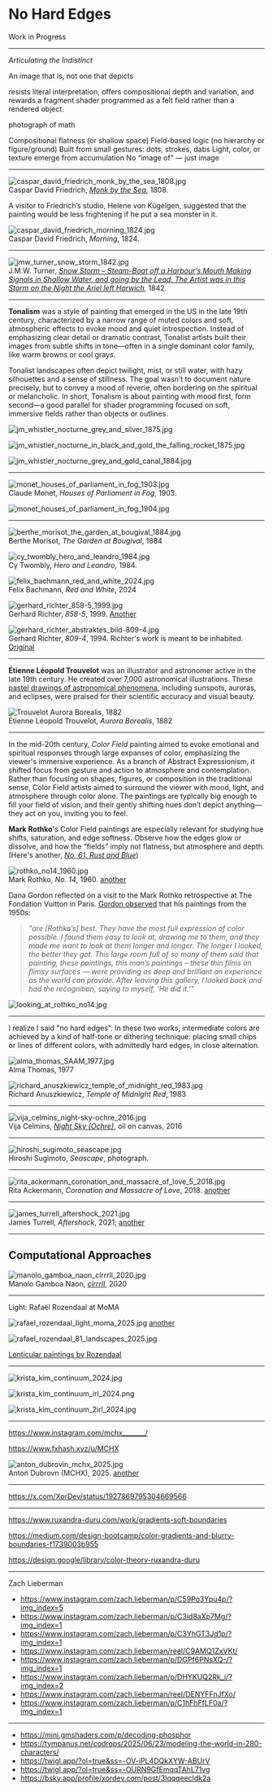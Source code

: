 # No Hard Edges

Work in Progress

---

*Articulating the Indistinct*

An image that is, not one that depicts

resists literal interpretation, offers compositional depth and variation, and rewards a fragment shader programmed as a felt field rather than a rendered object.

photograph of math


Compositional flatness (or shallow space)
Field-based logic (no hierarchy or figure/ground)
Built from small gestures: dots, strokes, dabs
Light, color, or texture emerge from accumulation
No “image of” — just image


---

![caspar_david_friedrich_monk_by_the_sea_1808.jpg](img/caspar_david_friedrich_monk_by_the_sea_1808.jpg)<br />Caspar David Friedrich, [*Monk by the Sea*](https://en.wikipedia.org/wiki/The_Monk_by_the_Sea), 1808.

A visitor to Friedrich’s studio, Helene von Kügelgen, suggested that the painting would be less frightening if he put a sea monster in it.![caspar_david_friedrich_morning_1824.jpg](img/caspar_david_friedrich_morning_1824.jpg)<br />Caspar David Friedrich, *Morning*, 1824.

---

![jmw_turner_snow_storm_1842.jpg](img/jmw_turner_snow_storm_1842.jpg)<br />J.M.W. Turner, [*Snow Storm – Steam-Boat off a Harbour’s Mouth Making Signals in Shallow Water, and going by the Lead. The Artist was in this Storm on the Night the Ariel left Harwich*](https://en.wikipedia.org/wiki/Snow_Storm:_Steam-Boat_off_a_Harbour%27s_Mouth), 1842.



---

**Tonalism** was a style of painting that emerged in the US in the late 19th century, characterized by a narrow range of muted colors and soft, atmospheric effects to evoke mood and quiet introspection. Instead of emphasizing clear detail or dramatic contrast, Tonalist artists built their images from subtle shifts in tone—often in a single dominant color family, like warm browns or cool grays.

Tonalist landscapes often depict twilight, mist, or still water, with hazy silhouettes and a sense of stillness. The goal wasn’t to document nature precisely, but to convey a mood of reverie, often bordering on the spiritual or melancholic. In short, Tonalism is about painting with mood first, form second—a good parallel for shader programming focused on soft, immersive fields rather than objects or outlines.

![jm_whistler_nocturne_grey_and_silver_1875.jpg](img/jm_whistler_nocturne_grey_and_silver_1875.jpg)

![jm_whistler_nocturne_in_black_and_gold_the_falling_rocket_1875.jpg](img/jm_whistler_nocturne_in_black_and_gold_the_falling_rocket_1875.jpg)

![jm_whistler_nocturne_grey_and_gold_canal_1884.jpg](img/jm_whistler_nocturne_grey_and_gold_canal_1884.jpg)

---

![monet_houses_of_parliament_in_fog_1903.jpg](img/monet_houses_of_parliament_in_fog_1903.jpg)<br />Claude Monet, *Houses of Parliament in Fog*, 1903.

![monet_houses_of_parliament_in_fog_1904.jpg](img/monet_houses_of_parliament_in_fog_1904.jpg)

---

![berthe_morisot_the_garden_at_bougival_1884.jpg](img/berthe_morisot_the_garden_at_bougival_1884.jpg)<br />Berthe Morisot, *The Garden at Bougival*, 1884

![cy_twombly_hero_and_leandro_1984.jpg](img/cy_twombly_hero_and_leandro_1984.jpg)<br />Cy Twombly, *Hero and Leandro*, 1984.

![felix_bachmann_red_and_white_2024.jpg](img/felix_bachmann_red_and_white_2024.jpg)<br />Felix Bachmann, *Red and White*, 2024

![gerhard_richter_858-5_1999.jpg](img/gerhard_richter_858-5_1999.jpg)<br />Gerhard Richter, *858-5*, 1999. [Another](gerhard_richter_858-3_1999.jpg)

![gerhard_richter_abstraktes_bild-809-4.jpg](img/gerhard_richter_abstraktes_bild-809-4.jpg)<br />Gerhard Richter, *809-4*, 1994. Richter's work is meant to be inhabited. [Original](img/gerhard_richter_809-4_1994.jpg)


---

**Étienne Léopold Trouvelot** was an illustrator and astronomer active in the late 19th century. He created over 7,000 astronomical illustrations. These [pastel drawings of astronomical phenomena](https://publicdomainreview.org/collection/the-trouvelot-astronomical-drawings-1882/), including sunspots, auroras, and eclipses, were praised for their scientific accuracy and visual beauty.

![Trouvelot Aurora Borealis, 1882](img/etienne_trouvelot_aurora_1882.jpg)<br />Étienne Léopold Trouvelot, *Aurora Borealis*, 1882


---

In the mid-20th century, *Color Field* painting aimed to evoke emotional and spiritual responses through large expanses of color, emphasizing the viewer's immersive experience. As a branch of Abstract Expressionism, it shifted focus from gesture and action to atmosphere and contemplation. Rather than focusing on shapes, figures, or composition in the traditional sense, Color Field artists aimed to surround the viewer with mood, light, and atmosphere through color alone. The paintings are typically big enough to fill your field of vision, and their gently shifting hues don’t depict anything—they act on you, inviting you to feel.

**Mark Rothko**'s Color Field paintings are especially relevant for studying hue shifts, saturation, and edge softness. Observe how the edges glow or dissolve, and how the “fields” imply not flatness, but atmosphere and depth. (Here's another, [*No. 61, Rust and Blue*](img/mark_rothko_no61_rust_and_blue_1953.jpg))

![rothko_no14_1960.jpg](img/mark_rothko_no14_1960.jpg)<br />Mark Rothko, *No. 14*, 1960.  [another](img/mark_rothko_no61_rust_and_blue_1953.jpg)

Dana Gordon reflected on a visit to the Mark Rothko retrospective at The Fondation Vuitton in Paris. [Gordon observed](https://www.painters-table.com/synopsis/notes-and-reflections-on-rothko-in-paris/) that his paintings from the 1950s:

> *"are [Rothko’s] best. They have the most full expression of color possible. I found them easy to look at, drawing me to them, and they made me want to look at them longer and longer. The longer I looked, the better they got. This large room full of so many of them said that painting, these paintings, this man’s paintings – these thin films on flimsy surfaces — were providing as deep and brilliant an experience as the world can provide. After leaving this gallery, I looked back and had the recognition, saying to myself, ‘He did it.’"*

![looking_at_rothko_no14.jpg](img/looking_at_rothko_no14.jpg)

---

I realize I said "no hard edges". In these two works, intermediate colors are achieved by a kind of half-tone or dithering technique: placing small chips or lines of different colors, with admittedly hard edges, in close alternation. 

![alma_thomas_SAAM_1977.jpg](img/alma_thomas_SAAM_1977.jpg)<br>Alma Thomas, 1977

![richard_anuszkiewicz_temple_of_midnight_red_1983.jpg](img/richard_anuszkiewicz_temple_of_midnight_red_1983.jpg)<br />Richard Anuszkiewicz, *Temple of Midnight Red*, 1983


---

![vija_celmins_night-sky-ochre_2016.jpg](img/vija_celmins_night-sky-ochre_2016.jpg)<br />Vija Celmins, [*Night Sky (Ochre)*](https://matthewmarks.com/exhibitions/vija-celmins-02-2017/lightbox/works/night-sky-ochre-2016-42137/), oil on canvas, 2016


---

![hiroshi_sugimoto_seascape.jpg](img/hiroshi_sugimoto_seascape.jpg)<br />Hiroshi Sugimoto, *Seascape*, photograph.

---

![rita_ackermann_coronation_and_massacre_of_love_5_2018.jpg](img/rita_ackermann_coronation_and_massacre_of_love_5_2018.jpg)<br />Rita Ackermann, *Coronation and Massacre of Love*, 2018. [another](img/rita_ackermann_coronation_and_massacre_of_love_3_2018.jpg)

---

![james_turrell_aftershock_2021.jpg](img/james_turrell_aftershock_2021.jpg)<br />James Turrell, *Aftershock*, 2021; [another](img/james_turrell_ganzfeld_double_vision_2013.jpg)

---

## Computational Approaches

![manolo_gamboa_naon_cirrrll_2020.jpg](img/manolo_gamboa_naon_cirrrll_2020.jpg)<br />Manolo Gamboa Naon, [*cirrrll*](https://www.behance.net/gallery/95976629/cirrrll), 2020

---

Light: Rafaël Rozendaal at MoMA

![rafael_rozendaal_light_moma_2025.jpg](img/rafael_rozendaal_light_moma_2025.jpg)
[another](img/rafael_rozendaal_light_moma_2025_2.jpg)

![rafael_rozendaal_81_landscapes_2025.jpg](img/rafael_rozendaal_81_landscapes_2025.jpg)

[Lenticular paintings by Rozendaal](https://x.com/heft_gallery/status/1943345145887265077)

---

![krista_kim_continuum_2024.jpg](img/krista_kim_continuum_2024.jpg)

![krista_kim_continuum_irl_2024.png](img/krista_kim_continuum_irl_2024.jpg)

![krista_kim_continuum_2irl_2024.jpg](img/krista_kim_continuum_2irl_2024.jpg)

---

https://www.instagram.com/mchx_______/

https://www.fxhash.xyz/u/MCHX

![anton_dubrovin_mchx_2025.jpg](img/anton_dubrovin_mchx_2025.jpg)<br />Anton Dubrovn (MCHX), 2025. [another](img/anton_dubrovn_mchx_2025_2.jpg)

---

https://x.com/XorDev/status/1927869795304669566

---

https://www.ruxandra-duru.com/work/gradients-soft-boundaries

https://medium.com/design-bootcamp/color-gradients-and-blurry-boundaries-f1739003b955

https://design.google/library/color-theory-ruxandra-duru

---

Zach Lieberman 

* https://www.instagram.com/zach.lieberman/p/C59Po3Ypu4p/?img_index=5
* https://www.instagram.com/zach.lieberman/p/C3id8aXp7Mg/?img_index=1
* https://www.instagram.com/zach.lieberman/p/C3YhGT3Jd1p/?img_index=1
* https://www.instagram.com/zach.lieberman/reel/C9AMQ1ZxVKt/
* https://www.instagram.com/zach.lieberman/p/DGPf6PNsXQ-/?img_index=1
* https://www.instagram.com/zach.lieberman/p/DHYKUQ2Rk_i/?img_index=2
* https://www.instagram.com/zach.lieberman/reel/DENYFFnJfXo/
* https://www.instagram.com/zach.lieberman/p/C1hFhFfLF0a/?img_index=1


---

* https://mini.gmshaders.com/p/decoding-phosphor
* https://tympanus.net/codrops/2025/06/23/modeling-the-world-in-280-characters/
* https://twigl.app/?ol=true&ss=-OV-iPL4DQkXYW-ABUrV
* https://twigl.app/?ol=true&ss=-OURN9GfEmqqTAhL71vg
* https://bsky.app/profile/xordev.com/post/3lqqqeecldk2a